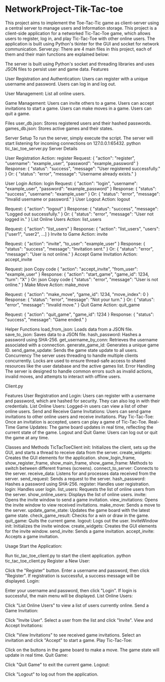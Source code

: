 # NetworkProject-Tik-Tac-toe
This project aims to implement the Toe-Tac-Tic game as client-server using a central server to manage users and  Information storage.
This project is a client-side application for a networked Tic-Tac-Toe game, which allows users to register, log in, and play Tic-Tac-Toe with other online users. The application is built using Python's tkinter for the GUI and socket for network communication.
Server.py:
There are 4 main files in this project, each of them and their main functions are explained below:


The server is built using Python's socket and threading libraries and uses JSON files to persist user and game data.
Features

User Registration and Authentication:
Users can register with a unique username and password.
Users can log in and log out.

User Management:
List all online users.

Game Management:
Users can invite others to a game.
Users can accept invitations to start a game.
Users can make moves in a game.
Users can quit a game.

Files
user_db.json: Stores registered users and their hashed passwords.
games_db.json: Stores active games and their states.

Server Setup
To run the server, simply execute the script. The server will start listening for incoming connections on 127.0.0.1:65432.
python tic_tac_toe_server.py
Server Details

User Registration
Action: register
Request:
{
    "action": "register",
    "username": "example_user",
    "password": "example_password"
}
Response:
{
    "status": "success",
    "message": "User registered successfully."
}
Or:
{
    "status": "error",
    "message": "Username already exists."
}

User Login
Action: login
Request:
{
    "action": "login",
    "username": "example_user",
    "password": "example_password"
}
Response:
{
    "status": "success",
    "username": "example_user"
}
Or:
{
    "status": "error",
    "message": "Invalid username or password."
}
User Logout
Action: logout

Request:
{
    "action": "logout"
}
Response:
{
    "status": "success",
    "message": "Logged out successfully."
}
Or:
{
    "status": "error",
    "message": "User not logged in."
}
List Online Users
Action: list_users

Request:
{
    "action": "list_users"
}
Response:
{
    "action": "list_users",
    "users": ["user1", "user2", ...]
}
Invite to Game
Action: invite

Request:
{
    "action": "invite",
    "to_user": "example_user"
}
Response:
{
    "status": "success",
    "message": "Invitation sent."
}
Or:
{
    "status": "error",
    "message": "User is not online."
}
Accept Game Invitation
Action: accept_invite

Request:
json
Copy code
{
    "action": "accept_invite",
    "from_user": "example_user"
}
Response:
{
    "action": "start_game",
    "game_id": 1234,
    "turn": "X"
}
Or:
json
Copy code
{
    "status": "error",
    "message": "User is not online."
}
Make Move
Action: make_move

Request:
{
    "action": "make_move",
    "game_id": 1234,
    "move_index": 0
}
Response:
{
    "status": "error",
    "message": "Not your turn."
}
Or:
{
    "status": "error",
    "message": "Invalid move."
}
Quit Game
Action: quit_game

Request:
{
    "action": "quit_game",
    "game_id": 1234
}
Response:
{
    "status": "success",
    "message": "Game ended."
}

Helper Functions
load_from_json: Loads data from a JSON file.
save_to_json: Saves data to a JSON file.
hash_password: Hashes a password using SHA-256.
get_username_by_conn: Retrieves the username associated with a connection.
generate_game_id: Generates a unique game ID.
send_game_update: Sends the game state update to all users.
Concurrency
The server uses threading to handle multiple clients concurrently. Locks are used to ensure thread-safe access to shared resources like the user database and the active games list.
Error Handling
The server is designed to handle common errors such as invalid actions, invalid moves, and attempts to interact with offline users.


Client.py

Features
User Registration and Login: Users can register with a username and password, which are hashed for security. They can also log in with their credentials.
List Online Users: Logged-in users can view a list of other online users.
Send and Receive Game Invitations: Users can send game invitations to other online users and receive invitations.
Play Tic-Tac-Toe: Once an invitation is accepted, users can play a game of Tic-Tac-Toe.
Real-Time Game Updates: The game board updates in real time, reflecting the current state of the game.
Logout and Quit Game: Users can log out or quit the game at any time.

Classes and Methods
TicTacToeClient
init: Initializes the client, sets up the GUI, and starts a thread to receive data from the server.
create_widgets: Creates the GUI elements for the application.
show_login_frame, show_register_frame, show_main_frame, show_game_frame: Methods to switch between different frames (screens).
connect_to_server: Connects to the server.
receive_data: Listens for and processes data received from the server.
send_request: Sends a request to the server.
hash_password: Hashes a password using SHA-256.
register: Handles user registration.
login: Handles user login.
list_users: Requests the list of online users from the server.
show_online_users: Displays the list of online users.
invite: Opens the invite window to send a game invitation.
view_invitations: Opens the invite window to view received invitations.
make_move: Sends a move to the server.
update_game_state: Updates the game board with the latest game state.
check_game_result: Checks for a win or draw in the game.
quit_game: Quits the current game.
logout: Logs out the user.
InviteWindow
init: Initializes the invite window.
create_widgets: Creates the GUI elements for the invite window.
send_invite: Sends a game invitation.
accept_invite: Accepts a game invitation.

Usage
Start the Application:

Run tic_tac_toe_client.py to start the client application.
python tic_tac_toe_client.py
Register a New User:

Click the "Register" button.
Enter a username and password, then click "Register".
If registration is successful, a success message will be displayed.
Login:

Enter your username and password, then click "Login".
If login is successful, the main menu will be displayed.
List Online Users:

Click "List Online Users" to view a list of users currently online.
Send a Game Invitation:

Click "Invite User".
Select a user from the list and click "Invite".
View and Accept Invitations:

Click "View Invitations" to see received game invitations.
Select an invitation and click "Accept" to start a game.
Play Tic-Tac-Toe:

Click on the buttons in the game board to make a move.
The game state will update in real time.
Quit Game:

Click "Quit Game" to exit the current game.
Logout:

Click "Logout" to log out from the application.
